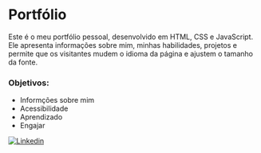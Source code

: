 # Portfólio
Este é o meu portfólio pessoal, desenvolvido em HTML, CSS e JavaScript. Ele apresenta informações sobre mim, minhas habilidades, projetos e permite que os visitantes mudem o idioma da página e ajustem o tamanho da fonte.

### Objetivos:
- Informções sobre mim
- Acessibilidade
- Aprendizado
- Engajar

[![Linkedin](https://img.shields.io/badge/LinkedIn-0077B5?style=for-the-badge&logo=linkedin&logoColor=white)]()
